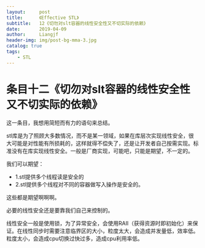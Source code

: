 ```yaml
---
layout:     post                  
title:      《Effective STL》         
subtitle:   12《切勿对slt容器的线性安全性又不切实际的依赖》
date:       2019-04-09          
author:     Liangjf                  
header-img: img/post-bg-mma-3.jpg
catalog: true                      
tags:                       
    - STL
---
```


# 条目十二《切勿对slt容器的线性安全性又不切实际的依赖》

这一条目，我想用简短而有力的语句来总结。

stl库是为了照顾大多数情况，而不是某一领域，如果在库层次实现线性安全，很大可能是对性能有所损耗的，这样就得不偿失了，还是让开发者自己按需实现。标准没有在库实现线性安全。一般是厂商实现，可能吧，只能是期望，不一定的。

我们可以期望：

- 1.stl提供多个线程读是安全的
- 2.stl提供多个线程对不同的容器做写入操作是安全的。

这些都是期望啊啊啊。

必要的线性安全还是要靠我们自己来控制的。

线性安全一般是使用锁，为了异常安全，会使用RAII（获得资源时即初始化）来保证。在线性同步时需要注意临界区的大小，粒度太大，会造成并发量低，效率低。粒度太小，会造成cpu切换过快过多，造成cpu利用率低。
